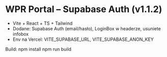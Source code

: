 # WPR Portal – Supabase Auth (v1.1.2)

- Vite + React + TS + Tailwind
- Dodane: Supabase Auth (email/hasło), LoginBox w headerze, usuniete infobox
- Env na Vercel: VITE_SUPABASE_URL, VITE_SUPABASE_ANON_KEY

Build:
npm install
npm run build
 
